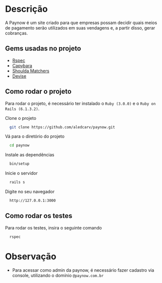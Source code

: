 
# Descrição

A Paynow é um site criado para que empresas possam decidir quais meios de pagamento serão utilizados em suas vendagens e, a partir disso, gerar cobranças.

## Gems usadas no projeto


- [Rspec](https://github.com/rspec/rspec-rails)
- [Capybara](https://github.com/teamcapybara/capybara)
- [Shoulda Matchers](https://github.com/thoughtbot/shoulda-matchers)
- [Devise](https://github.com/heartcombo/devise)


  
## Como rodar o projeto

Para rodar o projeto, é necessário ter instalado o `Ruby (3.0.0)` e o `Ruby on Rails (6.1.3.2)`.

Clone o projeto

```bash
  git clone https://github.com/aledcarv/paynow.git
```

Vá para o diretório do projeto

```bash
  cd paynow
```

Instale as dependências

```bash
  bin/setup
```

Inicie o servidor

```bash
  rails s
```

Digite no seu navegador

```bash
  http://127.0.0.1:3000
```
  
## Como rodar os testes

Para rodar os testes, insira o seguinte comando

```bash
  rspec
```

  # Observação

 - Para acessar como admin da paynow, é necessário fazer cadastro via console, utilizando o domínio `@paynow.com.br`
